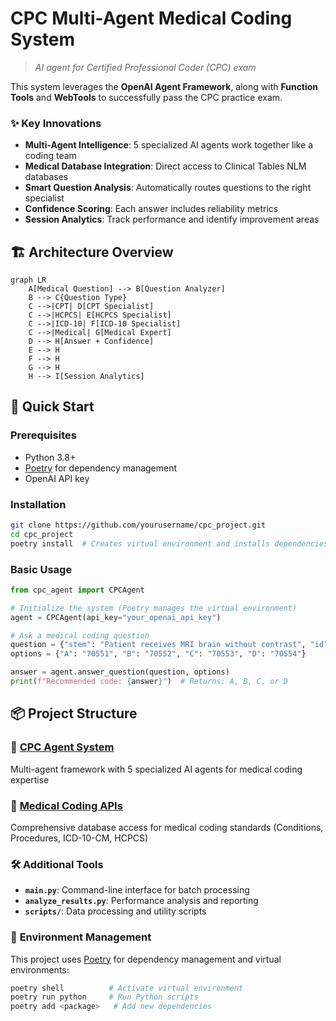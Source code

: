 # CPC Multi-Agent Medical Coding System

> *AI agent for Certified Professional Coder (CPC) exam*

This system leverages the **OpenAI Agent Framework**, along with **Function Tools** and **WebTools** to successfully pass the CPC practice exam.

### ✨ **Key Innovations**
- **Multi-Agent Intelligence**: 5 specialized AI agents work together like a coding team
- **Medical Database Integration**: Direct access to Clinical Tables NLM databases
- **Smart Question Analysis**: Automatically routes questions to the right specialist
- **Confidence Scoring**: Each answer includes reliability metrics
- **Session Analytics**: Track performance and identify improvement areas

## 🏗️ Architecture Overview

```mermaid
graph LR
    A[Medical Question] --> B[Question Analyzer]
    B --> C{Question Type}
    C -->|CPT| D[CPT Specialist]
    C -->|HCPCS| E[HCPCS Specialist] 
    C -->|ICD-10| F[ICD-10 Specialist]
    C -->|Medical| G[Medical Expert]
    D --> H[Answer + Confidence]
    E --> H
    F --> H
    G --> H
    H --> I[Session Analytics]
```

## 🚀 Quick Start

### Prerequisites
- Python 3.8+
- [Poetry](https://python-poetry.org/) for dependency management
- OpenAI API key

### Installation
```bash
git clone https://github.com/yourusername/cpc_project.git
cd cpc_project
poetry install  # Creates virtual environment and installs dependencies
```

### Basic Usage
```python
from cpc_agent import CPCAgent

# Initialize the system (Poetry manages the virtual environment)
agent = CPCAgent(api_key="your_openai_api_key")

# Ask a medical coding question
question = {"stem": "Patient receives MRI brain without contrast", "id": "q001"}
options = {"A": "70551", "B": "70552", "C": "70553", "D": "70554"}

answer = agent.answer_question(question, options)
print(f"Recommended code: {answer}")  # Returns: A, B, C, or D
```

## 📦 Project Structure

### 🤖 **[CPC Agent System](cpc_agent/README.md)**
Multi-agent framework with 5 specialized AI agents for medical coding expertise

### 🏥 **[Medical Coding APIs](apis/README.md)**
Comprehensive database access for medical coding standards (Conditions, Procedures, ICD-10-CM, HCPCS)

### 🛠️ **Additional Tools**
- **`main.py`**: Command-line interface for batch processing
- **`analyze_results.py`**: Performance analysis and reporting
- **`scripts/`**: Data processing and utility scripts

### 🔧 **Environment Management**
This project uses [Poetry](https://python-poetry.org/docs/basic-usage/) for dependency management and virtual environments:
```bash
poetry shell          # Activate virtual environment
poetry run python     # Run Python scripts
poetry add <package>   # Add new dependencies
```